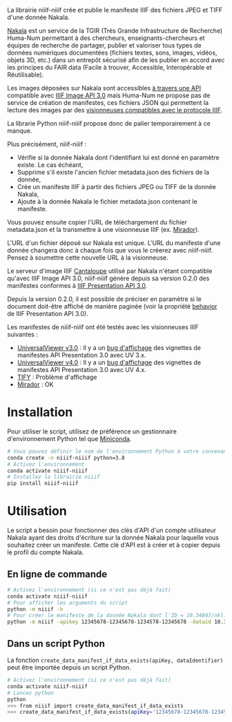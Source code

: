La librairie niiif-niiif crée et publie le manifeste IIIF des fichiers JPEG et TIFF d'une donnée Nakala. 

[Nakala](https://nakala.fr/) est un service de la TGIR (Très Grande Infrastructure de Recherche) Huma-Num permettant à des chercheurs, enseignants-chercheurs et équipes de recherche de partager, publier et valoriser tous types de données numériques documentées (fichiers textes, sons, images, vidéos, objets 3D, etc.) dans un entrepôt sécurisé afin de les publier en accord avec les principes du FAIR data (Facile à trouver, Accessible, Interopérable et Réutilisable).

Les images déposées sur Nakala sont accessibles [à travers une API](https://api.nakala.fr/doc) compatible avec [IIIF Image API 3.0](https://iiif.io/api/image/3.0/) mais Huma-Num ne propose pas de service de création de manifestes, ces fichiers JSON qui permettent la lecture des images par des [visionneuses compatibles avec le protocole IIIF](https://iiif.io/guides/using_iiif_resources/). 

La librarie Python niiif-niiif propose donc de palier temporairement à ce manque. 

Plus précisément, niiif-niiif : 
- Vérifie si la donnée Nakala dont l'identifiant lui est donné en paramètre existe. Le cas échéant,
- Supprime s'il existe l'ancien fichier metadata.json des fichiers de la donnée,
- Crée un manifeste IIIF à partir des fichiers JPEG ou TIFF de la donnée Nakala, 
- Ajoute à la donnée Nakala le fichier metadata.json contenant le manifeste.

Vous pouvez ensuite copier l'URL de téléchargement du fichier metadata.json et la transmettre à une visionneuse IIIF 
(ex. [Mirador](https://mirador-dev.netlify.app/__tests__/integration/mirador/)).

L'URL d'un fichier déposé sur Nakala est unique. L'URL du manifeste d'une donnée changera donc à chaque fois que vous le créerez avec niiif-niiif. Pensez à soumettre cette nouvelle URL à la visionneuse.

Le serveur d'image IIIF [Cantaloupe](https://cantaloupe-project.github.io/) utilisé par Nakala n'étant compatible qu'avec IIIF Image API 3.0, niiif-niiif génère depuis
sa version 0.2.0 des manifestes conformes à [IIIF Presentation API 3.0](https://beta.iiif.io/api/presentation/3.0/).

Depuis la version 0.2.0, il est possible de préciser en paramètre si le document doit-être affiché de manière paginée (voir la propriété [behavior ](https://beta.iiif.io/api/presentation/3.0/#32-technical-properties) de IIIF Presentation API 3.0).

Les manifestes de niiif-niiif ont été testés avec les visionneuses IIIF suivantes :
- [UniversalViewer v3.0](https://uv-v3.netlify.app/) : Il y a un [bug d'affichage](https://github.com/UniversalViewer/universalviewer/issues/823) des vignettes de manifestes API Presentation 3.0 avec UV 3.x.
- [UniversalViewer v4.0](https://uv-v4.netlify.app/) : Il y a un [bug d'affichage](https://github.com/UniversalViewer/universalviewer/issues/823) des vignettes de manifestes API Presentation 3.0 avec UV 4.x.
- [TIFY](https://demo.tify.rocks/demo.html?manifest=https://manifests.sub.uni-goettingen.de/iiif/presentation/PPN857449303/manifest) : Problème d'affichage
- [Mirador](https://mirador-dev.netlify.app/__tests__/integration/mirador/) : OK

# Installation
 
Pour utiliser le script, utilisez de préférence un gestionnaire d'environnement Python tel que [Miniconda](https://docs.conda.io/en/latest/miniconda.html).

```bash
# Vous pouvez définir le nom de l'environnement Python à votre convenance avec le paramètre -n.
conda create -n niiif-niiif python=3.8
# Activez l'environnement
conda activate niiif-niiif
# Installez la librairie niiif
pip install niiif-niiif
```

# Utilisation

Le script a besoin pour fonctionner des clés d'API d'un compte utilisateur Nakala ayant des droits d'écriture sur 
la donnée Nakala pour laquelle vous souhaitez créer un manifeste. Cette clé d'API est à créer et à copier 
depuis le profil du compte Nakala.

## En ligne de commande

```bash
# Activez l'environnement (si ce n'est pas déjà fait)
conda activate niiif-niiif 
# Pour afficher les arguments du script
python -m niiif -h
# Pour créer le manifeste de la donnée Nakala dont l'ID = 10.34847/nkl.12121212 avec un affichage paginé dans la visioneuse IIIF de votre choix (le paramètre -behavior est optionnel)
python -m niiif -apikey 12345678-12345678-1234578-12345678 -dataid 10.34847/nkl.12121212 -behavior paged
```

## Dans un script Python

La fonction `create_data_manifest_if_data_exists(apiKey, dataIdentifier)` peut être importée depuis un script Python.

```bash
# Activez l'environnement (si ce n'est pas déjà fait)
conda activate niiif-niiif 
# Lancez python
python
>>> from niiif import create_data_manifest_if_data_exists
>>> create_data_manifest_if_data_exists(apiKey='12345678-12345678-1234578-12345678', dataIdentifier='10.34847/nkl.12121212')
```
